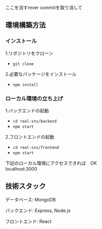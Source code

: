 ここを消すrever commitを取り消して
## 環境構築方法
### インストール
1.リポジトリをクローン
- `git clone`

2.必要なパッケージをインストール
- `npm install`

### ローカル環境の立ち上げ
1.バックエンドの起動
- `cd real-sns/backend`
- `npm start`

2.フロントエンドの起動
- `cd real-sns/frontend`
- `npm start`

下記のローカル環境にアクセスできれば　OK <br>
localhost:3000 <br>

## 技術スタック
データベース: MongoDB

バックエンド: Express, Node.js

フロントエンド: React
